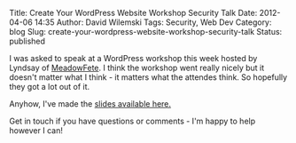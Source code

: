 Title: Create Your WordPress Website Workshop Security Talk
Date: 2012-04-06 14:35
Author: David Wilemski
Tags: Security, Web Dev
Category: blog
Slug: create-your-wordpress-website-workshop-security-talk
Status: published

I was asked to speak at a WordPress workshop this week hosted by Lyndsay
of [MeadowFete](http://www.meadowfete.com/). I think the workshop went
really nicely but it doesn\'t matter what I think - it matters what the
attendes think. So hopefully they got a lot out of it.

Anyhow, I\'ve made the [slides available
here.](http://davidwilemski.com/blog/wp-content/uploads/2012/02/CreateYourWPWorkshopSecurityTalk.pdf)

Get in touch if you have questions or comments - I\'m happy to help
however I can!

